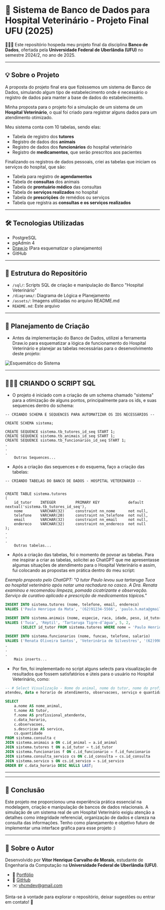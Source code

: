 # 🐾 Sistema de Banco de Dados para Hospital Veterinário - Projeto Final UFU (2025)


🧑🏽‍💻 Este repositório hospeda meu projeto final da disciplina **Banco de Dados**, ofertada pela **Universidade Federal de Uberlândia (UFU)** no semestre 2024/2, no ano de 2025.

---

## 💡 Sobre o Projeto

A proposta do projeto final era que fizéssemos um sistema de Banco de Dados, simulando algum tipo de estabelecimento onde é necessário o registro de dados para manter a base de dados do estabelecimento.

Minha proposta para o projeto foi a simulação de um sistema de um **Hospital Veterinário**, o qual foi criado para registrar alguns dados para um atendimento otimizado.

Meu sistema conta com 10 tabelas, sendo elas:

- Tabela de registro dos **tutores**
- Registro de dados dos **animais**
- Registro de dados dos **funcionários** do hospital veterinário
- Registro de **medicamentos**, que serão prescritos aos pacientes

Finalizando os registros de dados pessoais, criei as tabelas que iniciam os serviços do hospital, que são:

- Tabela para registro de **agendamentos**
- Tabela de **consultas** dos animais
- Tabela de **prontuário médico** das consultas
- Tabela de **serviços realizados** no hospital
- Tabela de **prescrições** de remédios ou serviços
- Tabela que registra as **consultas e os serviços realizados**

---

## 🛠️ Tecnologias Utilizadas

- PostgreSQL
- pgAdmin 4
- [Draw.io](https://app.diagrams.net/) (Para esquematizar o planejamento)
- GitHub

---

## 📂 Estrutura do Repositório

- `/sql/`: Scripts SQL de criação e manipulação do Banco "Hospital Veterinário"
- `/diagrama/`: Diagrama de Lógica e Planejamento
- `/assets/`: Imagens utilizadas no arquivo README.md
- `README.md`: Este arquivo


---

## 💭 Planejamento de Criação

- Antes da implementação do Banco de Dados, utilizei a ferramenta Draw.io para esquematizar a lógica de funcionamento do Hospital Veterinário e planejar as tabelas necessárias para o desenvolvimento deste projeto:

![Esquemático do Sistema](assets/esquemático.jpeg)

---

## 🧑🏽‍💻 CRIANDO O SCRIPT SQL

- O projeto é iniciado com a criação de um schema chamado "sistema" para a otimização de alguns pontos, principalmente para os ids, e suas sequences dentro do schema: 
```
-- CRIANDO SCHEMA E SEQUENCES PARA AUTOMATIZAR OS IDS NECESSÁRIOS --

CREATE SCHEMA sistema;

CREATE SEQUENCE sistema.tb_tutores_id_seq START 1;
CREATE SEQUENCE sistema.tb_animais_id_seq START 1;
CREATE SEQUENCE sistema.tb_funcionarios_id_seq START 1;
.
.
.
    Outras Sequences...
```

- Após a criação das sequences e do esquema, faço a criação das tabelas: 

```
-- CRIANDO TABELAS DO BANCO DE DADOS - HOSPITAL VETERINÁRIO --


CREATE TABLE sistema.tutores
(
	id_tutor	INTEGER 		PRIMARY KEY				default nextval('sistema.tb_tutores_id_seq'),
	nome 		VARCHAR(32) 	constraint nn_nome 		not null,
	telefone 	VARCHAR(20)		constraint nn_telefone	not null,
	email		VARCHAR(32)		constraint nn_email 	not null,
	endereco	VARCHAR(32)		constraint nn_endereco	not null
);
.
.
.
    Outras tabelas...
```
- Após a criação das tabelas, foi o momento de povoar as tabelas. Para me inspirar a criar as tabelas, solicitei ao ChatGPT que me apresentasse algumas situações de atendimento para o Hospital Veterinário e assim, fui colocando as propostas em prática dentro do meu script:

*Exemplo proposto pelo ChatGPT:
"O tutor Paulo levou sua tartaruga Tuca ao hospital veterinário após notar uma rachadura no casco. A Dra. Renata examinou e recomendou limpeza, pomada cicatrizante e observação. Serviço de curativo aplicado e prescrição de medicamentos tópicos."*

```sql
INSERT INTO sistema.tutores (nome, telefone, email, endereco)
VALUES ('Paulo Henrique da Mata', '(62)91234-5566', 'paulo.h.mata@gmail.com', 'Rua das Águas, 99 - Centro');

INSERT INTO sistema.animais (nome, especie, raca, idade, peso, id_tutor)
VALUES ('Tuca', 'Réptil', 'Tartaruga Tigre-d’água', 5, 2,
       (SELECT id_tutor FROM sistema.tutores WHERE nome = 'Paulo Henrique da Mata'));
	   
INSERT INTO sistema.funcionarios (nome, funcao, telefone, salario)
VALUES ('Renata Oliveira Santos', 'Veterinária de Silvestres', '(62)99876-3344', 'R$ 7.500,00');
.
.
. 
    Mais inserts...
```

- Por fim, foi implementado no script alguns selects para visualização de resultados que fossem satisfatórios e úteis para o usuário no Hospital Veterinário, como: 

```sql
-- # Select Visualização - Nome do animal, nome do tutor, nome do profissional que 
atendeu, data e horario de atendimento, observacoes, serviço e quantidade de serviços! # --

SELECT
    a.nome AS nome_animal,
    t.nome AS tutor,
    f.nome AS profissional_atendente,
    c.data_horario,
    c.observacoes,
    s.descricao AS servico,
    cs.quantidade
FROM sistema.consulta c
JOIN sistema.animais a ON c.id_animal = a.id_animal
JOIN sistema.tutores t ON a.id_tutor = t.id_tutor
JOIN sistema.funcionarios f ON c.id_funcionario = f.id_funcionario
JOIN sistema.consulta_servico cs ON c.id_consulta = cs.id_consulta
JOIN sistema.servico s ON cs.id_servico = s.id_servico
ORDER BY c.data_horario DESC NULLS LAST;
```
---

---

## 📌 Conclusão

Este projeto me proporcionou uma experiência prática essencial na modelagem, criação e manipulação de bancos de dados relacionais. A simulação de um sistema real de um Hospital Veterinário exigiu atenção a detalhes como integridade referencial, organização de dados e clareza na consulta das informações. Tenho como planejamento e objetivo futuro de implementar uma interface gráfica para esse projeto :)   

---

## 👤 Sobre o Autor

Desenvolvido por **Vitor Henrique Carvalho de Morais**, estudante de Engenharia da Computação na **Universidade Federal de Uberlândia (UFU)**.

- 💼 [Portfólio](https://vhcdev.netlify.app/)
- 🐙 [GitHub](https://github.com/Vhcmorais)
- ✉️ vhcmdev@gmail.com

Sinta-se à vontade para explorar o repositório, deixar sugestões ou entrar em contato! 🚀

